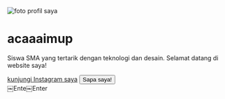  <html>
 <head>
 <title>profil saya - acaaaimup</title>
     <link rel="stylesheet" href="stule.css">
 </head>
 <body>
             <div class="kartu-profil">
            <img src="foto-profil.jpg" alt="foto profil saya">             <h1>acaaaimup</h1>
          <p>Siswa SMA yang tertarik dengan teknologi dan desain. Selamat datang di website saya!</p>
             <a href="https://www.instagram.com/usernameanda">kunjungi Instagram saya</a>
              <button id="sapaButton">Sapa saya!</button>
       </div>
        <script src="scrip.js"></script>
         </body>
          </html>￼Ente￼Enter
